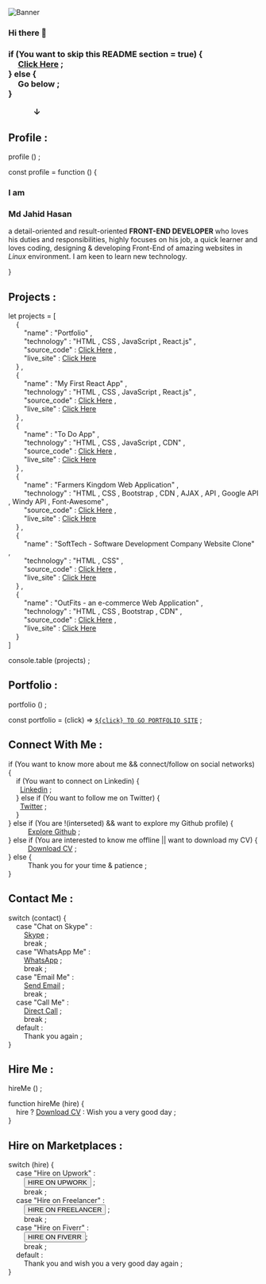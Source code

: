 ![Banner](https://user-images.githubusercontent.com/80060849/230280054-cf986ee9-13dd-48d4-9e91-32cd7878519a.jpg)

### Hi there 👋

<h3>if (You want to skip this README section = true) { <br>
    &nbsp; &nbsp; &nbsp;<a href="#user-80060849-pinned-items-reorder-form">Click Here</a> ; <br>
    } else { <br>
    &nbsp; &nbsp; &nbsp;Go below ; <br>
    } <br>

&nbsp; &nbsp; &nbsp; &nbsp; &nbsp; &nbsp; &nbsp;&darr;</h3>

<h2>Profile :</h2>

profile () ; <br>

const profile = function () { <br>
### I am <h3>Md Jahid Hasan</h3> a detail-oriented and result-oriented <b>FRONT-END DEVELOPER</b> who loves his duties and responsibilities, highly focuses on his job, a quick learner and loves coding, designing & developing Front-End of amazing websites in <em>Linux</em> environment. I am keen to learn new technology. <br>
}


<h2>Projects :</h2>

let projects = [ <br> 
&nbsp; &nbsp; { <br>
&nbsp; &nbsp; &nbsp; &nbsp; "name" : "Portfolio" , <br>
&nbsp; &nbsp; &nbsp; &nbsp; "technology" : "HTML , CSS , JavaScript , React.js" , <br>
&nbsp; &nbsp; &nbsp; &nbsp; "source_code" : [Click Here](https://github.com/hmjahid/Portfolio) , <br>
&nbsp; &nbsp; &nbsp; &nbsp; "live_site" : [Click Here](https://hmjahid.netlify.app/) <br>
&nbsp; &nbsp; } , <br>
&nbsp; &nbsp; { <br>
&nbsp; &nbsp; &nbsp; &nbsp; "name" : "My First React App" , <br>
&nbsp; &nbsp; &nbsp; &nbsp; "technology" : "HTML , CSS , JavaScript , React.js" , <br>
&nbsp; &nbsp; &nbsp; &nbsp; "source_code" : [Click Here](https://github.com/hmjahid/My-First-React-App) , <br>
&nbsp; &nbsp; &nbsp; &nbsp; "live_site" : [Click Here](https://hmjahid-my-first-react-app.netlify.app/) <br>
&nbsp; &nbsp; } , <br>
&nbsp; &nbsp; { <br>
&nbsp; &nbsp; &nbsp; &nbsp; "name" : "To Do App" , <br>
&nbsp; &nbsp; &nbsp; &nbsp; "technology" : "HTML , CSS , JavaScript , CDN" , <br>
&nbsp; &nbsp; &nbsp; &nbsp; "source_code" : [Click Here](https://github.com/hmjahid/To-Do-App) , <br>
&nbsp; &nbsp; &nbsp; &nbsp; "live_site" : [Click Here](https://jahids-to-do-app.netlify.app/) <br>
&nbsp; &nbsp; } , <br>
&nbsp; &nbsp; { <br>
&nbsp; &nbsp; &nbsp; &nbsp; "name" : "Farmers Kingdom Web Application" , <br>
&nbsp; &nbsp; &nbsp; &nbsp; "technology" : "HTML , CSS , Bootstrap , CDN , AJAX , API , Google API , Windy API , Font-Awesome" , <br>
&nbsp; &nbsp; &nbsp; &nbsp; "source_code" : [Click Here](https://github.com/hmjahid/FarmersKingdom) , <br>
&nbsp; &nbsp; &nbsp; &nbsp; "live_site" : [Click Here](https://farmerskingdom.netlify.app/) <br>
&nbsp; &nbsp; } , <br>
&nbsp; &nbsp; { <br>
&nbsp; &nbsp; &nbsp; &nbsp; "name" : "SoftTech - Software Development Company Website Clone" , <br>
&nbsp; &nbsp; &nbsp; &nbsp; "technology" : "HTML , CSS" , <br>
&nbsp; &nbsp; &nbsp; &nbsp; "source_code" : [Click Here](https://github.com/hmjahid/SoftTech) , <br>
&nbsp; &nbsp; &nbsp; &nbsp; "live_site" : [Click Here](https://softtech1.netlify.app/) <br>
&nbsp; &nbsp; } , <br>
&nbsp; &nbsp; { <br>
&nbsp; &nbsp; &nbsp; &nbsp; "name" : "OutFits - an e-commerce Web Application" , <br>
&nbsp; &nbsp; &nbsp; &nbsp; "technology" : "HTML , CSS , Bootstrap , CDN" , <br>
&nbsp; &nbsp; &nbsp; &nbsp; "source_code" : [Click Here](https://github.com/hmjahid/OutFits) , <br>
&nbsp; &nbsp; &nbsp; &nbsp; "live_site" : [Click Here](https://outfits1.netlify.app/) <br>
&nbsp; &nbsp; } <br>
] <br>

console.table (projects) ; 


<h2>Portfolio :</h2>

portfolio () ; <br>

const portfolio = (click) => [`${click} TO GO PORTFOLIO SITE`](https://hmjahid.netlify.app/) ;


<h2>Connect With Me :</h2> 

if (You want to know more about me && connect/follow on social networks) { <br>
&nbsp; &nbsp; if (You want to connect on Linkedin) { <br>
&nbsp; &nbsp; &nbsp; <a href="https://www.linkedin.com/in/md-jahid-hasan-584712243/">Linkedin</a> ; <br>
&nbsp; &nbsp; } else if (You want to follow me on Twitter) { <br>
&nbsp; &nbsp;  &nbsp; <a href="https://twitter.com/mdjahidhasan919">Twitter</a> ; <br>
&nbsp; &nbsp; } <br>
} else if (You are !(interseted) && want to explore my Github profile) { <br>
&nbsp; &nbsp; &nbsp; &nbsp; &nbsp; <a href="#user-80060849-pinned-items-reorder-form">Explore Github</a> ; <br>
} else if (You are interested to know me offline || want to download my CV) { <br>
&nbsp; &nbsp; &nbsp; &nbsp; &nbsp; [Download CV](https://github.com/hmjahid/hmjahid/files/11183393/Md.Jahid.Hasan_CV.pdf) ; <br>
} else { <br>
&nbsp; &nbsp; &nbsp; &nbsp; &nbsp; Thank you for your time & patience ; <br>
} 


<h2>Contact Me :</h2> 

switch (contact) { <br>
&nbsp; &nbsp; case "Chat on Skype" : <br>
&nbsp; &nbsp; &nbsp; &nbsp; <a href="https://join.skype.com/invite/ualzWlKSdoxS">Skype</a> ; <br>
&nbsp; &nbsp; &nbsp; &nbsp; break ; <br>
&nbsp; &nbsp; case "WhatsApp Me" : <br>
&nbsp; &nbsp; &nbsp; &nbsp; <a href="https://wa.me/+8801771749213">WhatsApp</a> ; <br>
&nbsp; &nbsp; &nbsp; &nbsp; break ; <br>
&nbsp; &nbsp; case "Email Me" : <br>
&nbsp; &nbsp; &nbsp; &nbsp; <a href="mailto:mdjahidhasan919@gmail.com">Send Email</a> ; <br>
&nbsp; &nbsp; &nbsp; &nbsp; break ; <br>
&nbsp; &nbsp; case "Call Me" : <br>
&nbsp; &nbsp; &nbsp; &nbsp; [Direct Call](+8801771749213) ; <br>
&nbsp; &nbsp; &nbsp; &nbsp; break ; <br>
&nbsp; &nbsp; default : <br>
&nbsp; &nbsp; &nbsp; &nbsp; Thank you again ; <br>
} 


<h2>Hire Me :</h2> 

hireMe () ; <br>

function hireMe (hire) { <br>
&nbsp; &nbsp; hire ? [Download CV](https://github.com/hmjahid/hmjahid/files/11183393/Md.Jahid.Hasan_CV.pdf) : Wish you a very good day ; <br>
}

<h2>Hire on Marketplaces :</h2> 

switch (hire) { <br>
&nbsp; &nbsp; case "Hire on Upwork" : <br>
&nbsp; &nbsp; &nbsp; &nbsp; <a href="https://www.upwork.com/freelancers/~010cdb4fba08b4f5e0" target='_blank'><button>HIRE ON UPWORK</button></a> ; <br>
&nbsp; &nbsp; &nbsp; &nbsp; break ; <br>
&nbsp; &nbsp; case "Hire on Freelancer" : <br>
&nbsp; &nbsp; &nbsp; &nbsp; <a href="https://www.freelancer.com/u/hmjahid" target='_blank'><button>HIRE ON FREELANCER</button></a> ; <br>
&nbsp; &nbsp; &nbsp; &nbsp; break ; <br>
&nbsp; &nbsp; case "Hire on Fiverr" : <br>
&nbsp; &nbsp; &nbsp; &nbsp; <a href="https://www.fiverr.com/" target='_blank'><button>HIRE ON FIVERR</button></a>; <br>
&nbsp; &nbsp; &nbsp; &nbsp; break ; <br>
&nbsp; &nbsp; default : <br>
&nbsp; &nbsp; &nbsp; &nbsp; Thank you and wish you a very good day again ; <br>
} 


<!--
<h3>if (You Want To Skip This README Section = true) { <br>
    &nbsp; <a href="#user-80060849-pinned-items-reorder-form">Click Here</a> <br>
    } <br>
&nbsp; &nbsp; &nbsp; &nbsp; &nbsp; &nbsp;else<br>
Read From Below<br>
&nbsp; &nbsp; &nbsp; &nbsp; &nbsp; &nbsp; &nbsp;&darr;</h3>




Want to know more about me?

Let's connect on <a href="https://www.linkedin.com/in/md-jahid-hasan-584712243/">Linkedin</a>

&& ||

Follow me on <a href="https://twitter.com/mdjahidhasan919">Twitter</a>

||

Download my CV from here => 

[Md Jahid Hasan-CV.pdf](https://github.com/hmjahid/hmjahid/files/11053281/Md.Jahid.Hasan-CV.pdf)

[Md Jahid Hasan_CV.pdf](https://github.com/hmjahid/hmjahid/files/11109881/Md.Jahid.Hasan_CV.pdf)

[Md Jahid Hasan_CV.pdf](https://github.com/hmjahid/hmjahid/files/11183393/Md.Jahid.Hasan_CV.pdf)
-->


<!--
**hmjahid/hmjahid** is a ✨ _special_ ✨ repository because its `README.md` (this file) appears on your GitHub profile.

Here are some ideas to get you started:

- 🔭 I’m currently working on ...
- 🌱 I’m currently learning ...
- 👯 I’m looking to collaborate on ...
- 🤔 I’m looking for help with ...
- 💬 Ask me about ...
- 📫 How to reach me: ...
- 😄 Pronouns: ...
- ⚡ Fun fact: ...
-->







<!--

https://github.com/hmjahid/#user-80060849-pinned-items-reorder-form

#user-80060849-pinned-items-reorder-form

1. want to know more && connect/follow on social networks

2. ! interseted && want to explore

3. interested to know offline || want to download my cv



let grade = "A";

switch (grade) {
    case "A":
        console.log("You did great");
        break;
    case "B":
        console.log("You did good");
        break;
    case "C":
        console.log("You did okay");
        break;
    case "D":
        console.log("You passed");
        break;
    case "F":
        console.log("You failed");
        break;
    default:
        console.log("grade, is not a letter grade");

}


-->



